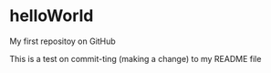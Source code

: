 # helloWorld
My first repositoy on GitHub

This is a test on commit-ting (making a change) to my README file
